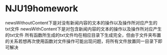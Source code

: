 # NJU19homework
newsWithoutContent下是对没有新闻内容的文本的操作以及操作所对应产生的txt文件
newsWithContent下是对包含新闻内容的文本的操作以及操作所对应产生的txt文件
所有函数所生成的txt文件均在相应目录下生成完全，但由于文件夹布置的关系若想再次使用函数对文件操作可能出现问题，将所有文件放置同一目录下即可解决
